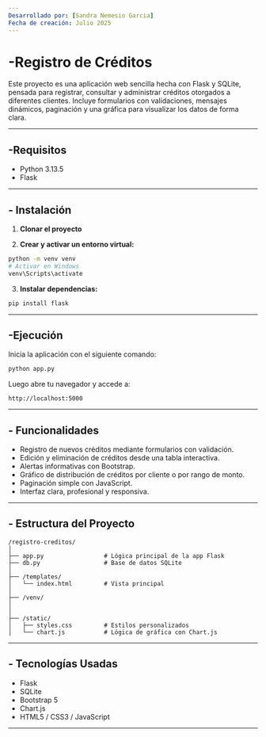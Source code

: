 ```yaml
---
Desarrollado por: [Sandra Nemesio Garcia]
Fecha de creación: Julio 2025
---
```


# -Registro de Créditos

Este proyecto es una aplicación web sencilla hecha con Flask y SQLite, pensada para registrar, consultar y administrar créditos otorgados a diferentes clientes. Incluye formularios con validaciones, mensajes dinámicos, paginación y una gráfica para visualizar los datos de forma clara.

---

## -Requisitos

- Python 3.13.5
- Flask

---

## - Instalación

1. **Clonar el proyecto**

2. **Crear y activar un entorno virtual:**

```bash
python -m venv venv
# Activar en Windows
venv\Scripts\activate
```

3. **Instalar dependencias:**

```bash
pip install flask
```

---

## -Ejecución

Inicia la aplicación con el siguiente comando:

```bash
python app.py
```

Luego abre tu navegador y accede a:

```
http://localhost:5000
```

---

## - Funcionalidades

- Registro de nuevos créditos mediante formularios con validación.
- Edición y eliminación de créditos desde una tabla interactiva.
- Alertas informativas con Bootstrap.
- Gráfico de distribución de créditos por cliente o por rango de monto.
- Paginación simple con JavaScript.
- Interfaz clara, profesional y responsiva.

---

## - Estructura del Proyecto

```
/registro-creditos/
│
├── app.py                 # Lógica principal de la app Flask
├── db.py                  # Base de datos SQLite
│
├── /templates/
│   └── index.html         # Vista principal
│ 
├── /venv/
│ 
│ 
├── /static/
│   ├── styles.css         # Estilos personalizados
│   └── chart.js           # Lógica de gráfica con Chart.js
```

---

## - Tecnologías Usadas

- Flask
- SQLite
- Bootstrap 5
- Chart.js
- HTML5 / CSS3 / JavaScript

---
